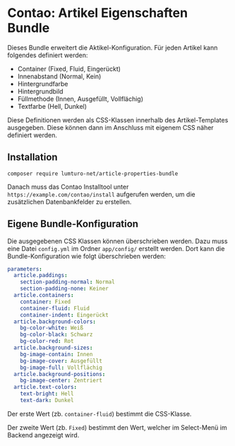 # Contao: Artikel Eigenschaften Bundle

Dieses Bundle erweitert die Aktikel-Konfiguration. Für jeden Artikel kann folgendes definiert werden:

- Container (Fixed, Fluid, Eingerückt)
- Innenabstand (Normal, Kein)
- Hintergrundfarbe
- Hintergrundbild
- Füllmethode (Innen, Ausgefüllt, Vollflächig)
- Textfarbe (Hell, Dunkel)

Diese Definitionen werden als CSS-Klassen innerhalb des Artikel-Templates ausgegeben. Diese können dann im
Anschluss mit eigenem CSS näher definiert werden.

## Installation

`composer require lumturo-net/article-properties-bundle`

Danach muss das Contao Installtool unter `https://example.com/contao/install` aufgerufen werden, um die zusätzlichen
Datenbankfelder zu erstellen.

## Eigene Bundle-Konfiguration

Die ausgegebenen CSS Klassen können überschrieben werden. Dazu muss eine Datei `config.yml` im Ordner `app/config/` erstellt
werden. Dort kann die Bundle-Konfiguration wie folgt überschrieben werden:

```yaml
parameters:
  article.paddings:
    section-padding-normal: Normal
    section-padding-none: Keiner
  article.containers:
    container: Fixed
    container-fluid: Fluid
    container-indent: Eingerückt
  article.background-colors:
    bg-color-white: Weiß
    bg-color-black: Schwarz
    bg-color-red: Rot
  article.background-sizes:
    bg-image-contain: Innen
    bg-image-cover: Ausgefüllt
    bg-image-full: Vollflächig
  article.background-positions:
    bg-image-center: Zentriert
  article.text-colors:
    text-bright: Hell
    text-dark: Dunkel
```

Der erste Wert (zb. `container-fluid`) bestimmt die CSS-Klasse.

Der zweite Wert (zb. `Fixed`) bestimmt den Wert, welcher im Select-Menü im Backend angezeigt wird.